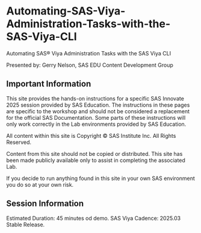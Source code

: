 # Automating-SAS-Viya-Administration-Tasks-with-the-SAS-Viya-CLI
Automating SAS® Viya Administration Tasks with the SAS Viya CLI

Presented by: Gerry Nelson, SAS EDU Content Development Group

## Important Information

This site provides the hands-on instructions for a specific SAS Innovate 2025 session provided by SAS Education. The instructions in these pages are specific to the workshop and should not be considered a replacement for the official SAS Documentation. Some parts of these instructions will only work correctly in the Lab environments provided by SAS Education.

All content within this site is Copyright © SAS Institute Inc. All Rights Reserved.

Content from this site should not be copied or distributed. This site has been made publicly available only to assist in completing the associated Lab.

If you decide to run anything found in this site in your own SAS environment you do so at your own risk.

## Session Information

Estimated Duration: 45 minutes od demo.
SAS Viya Cadence: 2025.03 Stable Release​.

